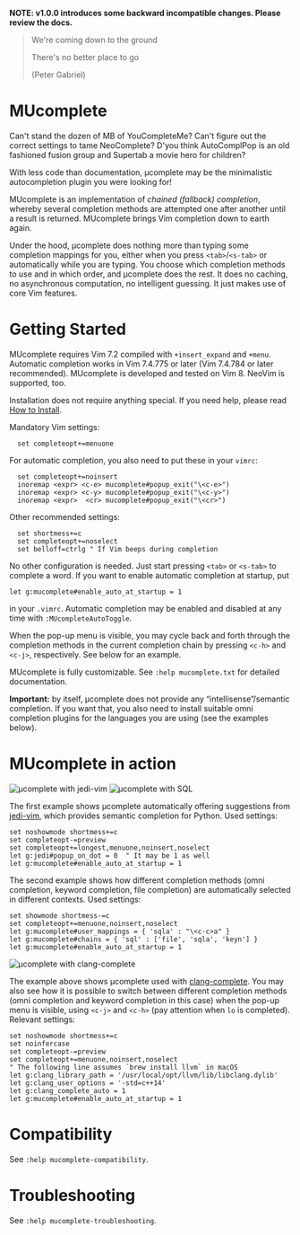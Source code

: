 **NOTE: v1.0.0 introduces some backward incompatible changes. Please review the docs.**

>We're coming down to the ground
>
>There's no better place to go
>
>(Peter Gabriel)

# MUcomplete

Can't stand the dozen of MB of YouCompleteMe? Can't figure out the
correct settings to tame NeoComplete? D'you think AutoComplPop is an
old fashioned fusion group and Supertab a movie hero for children?

With less code than documentation, µcomplete may be the minimalistic
autocompletion plugin you were looking for!

MUcomplete is an implementation of *chained (fallback) completion*,
whereby several completion methods are attempted one after another
until a result is returned. MUcomplete brings Vim completion down to
earth again.

Under the hood, µcomplete does nothing more than typing some
completion mappings for you, either when you press `<tab>`/`<s-tab>`
or automatically while you are typing. You choose which completion
methods to use and in which order, and µcomplete does the rest. It
does no caching, no asynchronous computation, no intelligent guessing.
It just makes use of core Vim features.


# Getting Started

MUcomplete requires Vim 7.2 compiled with `+insert_expand` and
`+menu`. Automatic completion works in Vim 7.4.775 or later (Vim
7.4.784 or later recommended). MUcomplete is developed and tested on
Vim 8. NeoVim is supported, too.

Installation does not require anything special. If you need help,
please read [How to Install](https://github.com/lifepillar/vim-mucomplete/wiki/How-to-Install).

Mandatory Vim settings:

```vim
  set completeopt+=menuone
```

For automatic completion, you also need to put these in your `vimrc`:

```vim
  set completeopt+=noinsert
  inoremap <expr> <c-e> mucomplete#popup_exit("\<c-e>")
  inoremap <expr> <c-y> mucomplete#popup_exit("\<c-y>")
  inoremap <expr>  <cr> mucomplete#popup_exit("\<cr>")
```

Other recommended settings:

```vim
  set shortmess+=c
  set completeopt+=noselect
  set belloff=ctrlg " If Vim beeps during completion
```

No other configuration is needed. Just start pressing `<tab>` or
`<s-tab>` to complete a word. If you want to enable automatic
completion at startup, put

```vim
let g:mucomplete#enable_auto_at_startup = 1
```

in your `.vimrc`. Automatic completion may be enabled and disabled at
any time with `:MUcompleteAutoToggle`.

When the pop-up menu is visible, you may cycle back and forth through
the completion methods in the current completion chain by pressing
`<c-h>` and `<c-j>`, respectively. See below for an example.

MUcomplete is fully customizable. See `:help mucomplete.txt` for
detailed documentation.

**Important:** by itself, µcomplete does not provide any
“intellisense”/semantic completion. If you want that, you also need to
install suitable omni completion plugins for the languages you are
using (see the examples below).


# MUcomplete in action

![µcomplete with jedi-vim](https://raw.github.com/lifepillar/Resources/master/mucomplete/jedi.gif)
![µcomplete with SQL](https://raw.github.com/lifepillar/Resources/master/mucomplete/sql.gif)

The first example shows µcomplete automatically offering suggestions from
[jedi-vim](https://github.com/davidhalter/jedi-vim), which provides semantic
completion for Python. Used settings:

```vim
set noshowmode shortmess+=c
set completeopt-=preview
set completeopt+=longest,menuone,noinsert,noselect
let g:jedi#popup_on_dot = 0  " It may be 1 as well
let g:mucomplete#enable_auto_at_startup = 1
```

The second example shows how different completion methods (omni completion,
keyword completion, file completion) are automatically selected in different
contexts. Used settings:

```vim
set showmode shortmess-=c
set completeopt+=menuone,noinsert,noselect
let g:mucomplete#user_mappings = { 'sqla' : "\<c-c>a" }
let g:mucomplete#chains = { 'sql' : ['file', 'sqla', 'keyn'] }
let g:mucomplete#enable_auto_at_startup = 1
```

![µcomplete with clang-complete](https://raw.github.com/lifepillar/Resources/master/mucomplete/cpp.gif)

The example above shows µcomplete used with
[clang-complete](https://github.com/Rip-Rip/clang_complete). You may also see
how it is possible to switch between different completion methods (omni
completion and keyword completion in this case) when the pop-up menu is visible,
using `<c-j>` and `<c-h>` (pay attention when `lo` is completed). Relevant
settings:

```vim
set noshowmode shortmess+=c
set noinfercase
set completeopt-=preview
set completeopt+=menuone,noinsert,noselect
" The following line assumes `brew install llvm` in macOS
let g:clang_library_path = '/usr/local/opt/llvm/lib/libclang.dylib'
let g:clang_user_options = '-std=c++14'
let g:clang_complete_auto = 1
let g:mucomplete#enable_auto_at_startup = 1
```


# Compatibility

See `:help mucomplete-compatibility`.


# Troubleshooting

See `:help mucomplete-troubleshooting`.
